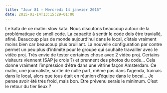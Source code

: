 ```yaml
---
title: "Jour 81 — Mercredi 14 janvier 2015"
date: 2015-01-14T13:15:29+01:00
---
```


Le kata de ce matin: slow kata. Nous discutons beaucoup autour de la
problématique de smell code. La capacité à sentir le code dois être
traviallé, afiné. Beaucoup plus de monde aujourd’hui dans le local,
c’étais vraiment moins bien car beaucoup plus bruillant. La nouvelle
configuration par contre permet un peu plus d’intimité pour le groupe
qui souhaite travailler avec le vidéo proj. Très envie de tester
certaines chose avec 2 vidéo proj. Certains visiteurs viennent (SAP je
crois ?) et prennent des photos du code… Cela donne vraiment
l’impression d’être dans une vitrine façon Amsterdam. Ce matin, une
journaliste, sortie de nulle part, même pas dans l’agenda, trainais dans
le local, alors que tous était en réunion d’équipe dans le bocal… Je
pense avoir été très froid, mais bon. Etre prévenu serais le minimum.
C’est le retour du tier lieux ?


